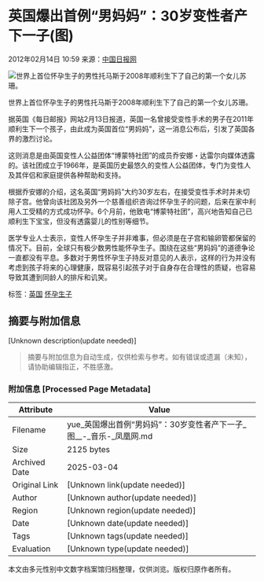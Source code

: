 # 英国爆出首例“男妈妈”：30岁变性者产下一子(图)

2012年02月14日 10:59  来源：[中国日报网](http://ent.xinmin.cn/2012/02/14/13640507.html)

![世界上首位怀孕生子的男性托马斯于2008年顺利生下了自己的第一个女儿苏珊。](http://y1.ifengimg.com/yue_spider/dci_2012/02/1929928fa9233a5973cd033dba637b00.jpg)

世界上首位怀孕生子的男性托马斯于2008年顺利生下了自己的第一个女儿苏珊。

据英国《每日邮报》网站2月13日报道，英国一名曾接受变性手术的男子在2011年顺利生下一个孩子，由此成为英国首位“男妈妈”，这一消息公布后，引发了英国各界的激烈讨论。

这则消息是由英国变性人公益团体“博蒙特社团”的成员乔安娜・达雷尔向媒体透露的。该社团成立于1966年，是英国历史最悠久的变性人公益团体，专门为变性人及其伴侣和家庭提供各种帮助和支持。

根据乔安娜的介绍，这名英国“男妈妈”大约30岁左右，在接受变性手术时并未切除子宫。他曾向该社团及另外一个慈善组织咨询过怀孕生子的问题，后来在家中利用人工受精的方式成功怀孕。6个月前，他致电“博蒙特社团”，高兴地告知自己已顺利生下宝宝，但没有透露婴儿的性别等细节。

医学专业人士表示，变性人怀孕生子并非难事，但必须是在子宫和输卵管都保留的情况下。目前，全球只有极少数男性能怀孕生子。围绕在这些“男妈妈”的道德争论一直都没有平息。多数对于男性怀孕生子持反对意见的人表示，这样的行为并没有考虑到孩子将来的心理健康，既容易引起孩子对于自身存在合理性的质疑，也容易导致其遭到同龄人的排斥和讥笑。

标签：[英国](http://search.ifeng.com/sofeng/search.action?c=1&q=%E8%8B%B1%E5%9B%BD)  [怀孕生子](http://search.ifeng.com/sofeng/search.action?c=1&q=%E6%80%80%E5%AD%95%E7%94%9F%E5%AD%90)
<!-- tcd_original_link http://yue.ifeng.com/news/detail_2012_02/14/12502060_0.shtml -->


## 摘要与附加信息

<!-- tcd_abstract -->
[Unknown description(update needed)]
<!-- tcd_abstract_end -->

> 摘要与附加信息为自动生成，仅供检索与参考。如有错误或遗漏（未知），请协助编辑指正，不胜感激。

### 附加信息 [Processed Page Metadata]

| Attribute       | Value                                  |
|-----------------|----------------------------------------|
| Filename        | yue_英国爆出首例“男妈妈”：30岁变性者产下一子_图__-_音乐-_凤凰网.md                             |
| Size            | 2125 bytes                           |
| Archived Date   | 2025-03-04                             |
| Original Link   | [Unknown link(update needed)]                       |
| Author          | [Unknown author(update needed)]                               |
| Region          | [Unknown region(update needed)]                               |
| Date            | [Unknown date(update needed)]                                 |
| Tags            | [Unknown tags(update needed)]                                 |
| Evaluation            | [Unknown type(update needed)]                                 |
<!-- tcd_table_end -->

本文由多元性别中文数字档案馆归档整理，仅供浏览。版权归原作者所有。

